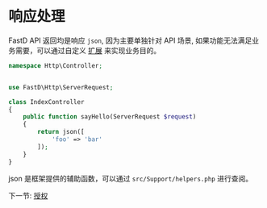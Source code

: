 # 响应处理

FastD API 返回均是响应 `json`, 因为主要单独针对 API 场景, 如果功能无法满足业务需要，可以通过自定义 [扩展](zh-cn/3.0/3-8-extend.md) 来实现业务目的。

```php
namespace Http\Controller;


use FastD\Http\ServerRequest;

class IndexController
{
    public function sayHello(ServerRequest $request)
    {
        return json([
            'foo' => 'bar'
        ]);
    }
}
```

json 是框架提供的辅助函数，可以通过 `src/Support/helpers.php` 进行查阅。

下一节: [授权](zh-cn/3.0/2-4-authorization.md)